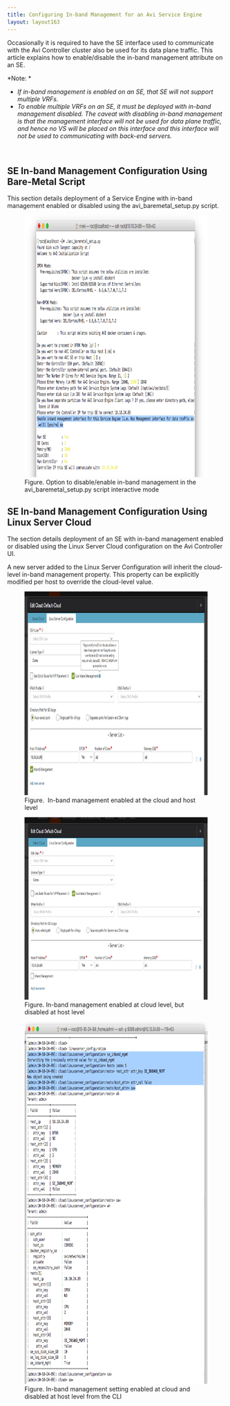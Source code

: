 ```yaml
---
title: Configuring In-band Management for an Avi Service Engine
layout: layout163
---
```

Occasionally it is required to have the SE interface used to communicate with the Avi Controller cluster also be used for its data plane traffic. This article explains how to enable/disable the in-band management attribute on an SE.

*Note: *

* *If in-band management is enabled on an SE, that SE will not support multiple VRFs.*
* *To enable multiple VRFs on an SE, it must be deployed with in-band management disabled. The caveat with disabling in-band management is that the management interface will not be used for data plane traffic, and hence no VS will be placed on this interface and this interface will not be used to communicating with back-end servers.* 

 

## **SE In-band Management Configuration Using Bare-Metal Script**

This section details deployment of a Service Engine with in-band management enabled or disabled using the avi_baremetal_setup.py script.

<figure class="thumbnail wp-caption aligncenter"> <a href="img/Screen-Shot-2016-10-12-at-7.17.43-PM.png"><img class="wp-image-15521" src="img/Screen-Shot-2016-10-12-at-7.17.43-PM.png" alt="deployment of a Service Engine with inband management enabled or disabled using the avi_baremetal_setup.py script" width="900" height="604"></a>  
<figcapture> Figure. Option to disable/enable in-band management in the avi_baremetal_setup.py script interactive mode 
</figcapture>
</figure> 

## **SE In-band Management Configuration Using Linux Server Cloud**

The section details deployment of an SE with in-band management enabled or disabled using the Linux Server Cloud configuration on the Avi Controller UI.<a href="img/Screen-Shot-2016-10-12-at-6.39.56-PM.png"><br> </a>

A new server added to the Linux Server Configuration will inherit the cloud-level in-band management property. This property can be explicitly modified per host to override the cloud-level value.

<figure class="thumbnail wp-caption aligncenter"> <a href="img/Screen-Shot-2016-10-17-at-1.01.03-PM.png"><img class="wp-image-15730" src="img/Screen-Shot-2016-10-17-at-1.01.03-PM.png" alt="Inband management enabled at the cloud and host level" width="900" height="470"></a>  
<figcapture> Figure.  In-band management enabled at the cloud and host level 
</figcapture>
</figure> 
<figure class="thumbnail wp-caption aligncenter"> <a href="img/Screen-Shot-2016-10-17-at-1.01.17-PM.png"><img class="wp-image-15732" src="img/Screen-Shot-2016-10-17-at-1.01.17-PM.png" alt="Inband management enabled at cloud level, but disabled at host level" width="800" height="421"></a>  
<figcapture> Figure. In-band management enabled at cloud level, but disabled at host level 
</figcapture>
</figure> 
<figure class="thumbnail wp-caption aligncenter"> <a href="img/Screen-Shot-2016-10-17-at-2.05.18-PM.png"><img class="wp-image-15768" src="img/Screen-Shot-2016-10-17-at-2.05.18-PM.png" alt="Inband Management setting enabled at cloud and disabled at host level from Avi Vantage CLI" width="800" height="836"></a>  
<figcapture> Figure. In-band management setting enabled at cloud and disabled at host level from the CLI 
</figcapture>
</figure> 